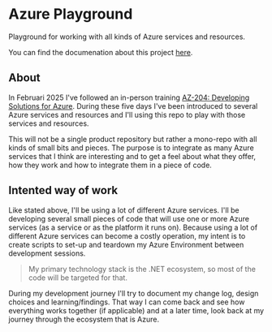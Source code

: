 # Azure Playground

Playground for working with all kinds of Azure services and resources.

You can find the documenation about this project [here](https://wvanlosser.github.io/azure-playground/).

## About

In Februari 2025 I've followed an in-person training [AZ-204: Developing Solutions for Azure](https://learn.microsoft.com/en-us/training/courses/az-204t00).
During these five days I've been introduced to several Azure services and resources and I'll using this repo to play with those services and resources.

This will not be a single product repository but rather a mono-repo with all kinds of small bits and pieces.
The purpose is to integrate as many Azure services that I think are interesting and to get a feel about what they offer, how they work and how to integrate them in a piece of code.

## Intented way of work

Like stated above, I'll be using a lot of different Azure services. 
I'll be developing several small pieces of code that will use one or more Azure services (as a service or as the platform it runs on).
Because using a lot of different Azure services can become a costly operation, my intent is to create scripts to set-up and teardown my Azure Environment between development sessions.

> My primary technology stack is the .NET ecosystem, so most of the code will be targeted for that.

During my development journey I'll try to document my change log, design choices and learning/findings.
That way I can come back and see how everything works together (if applicable) and at a later time, look back at my journey through the ecosystem that is Azure.
